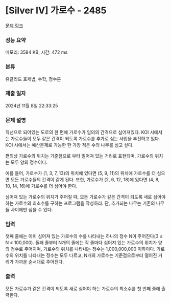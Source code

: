 # [Silver IV] 가로수 - 2485 

[문제 링크](https://www.acmicpc.net/problem/2485) 

### 성능 요약

메모리: 3584 KB, 시간: 472 ms

### 분류

유클리드 호제법, 수학, 정수론

### 제출 일자

2024년 11월 8일 22:33:25

### 문제 설명

<p>직선으로 되어있는 도로의 한 편에 가로수가 임의의 간격으로 심어져있다. KOI 시에서는 가로수들이 모두 같은 간격이 되도록 가로수를 추가로 심는 사업을 추진하고 있다. KOI 시에서는 예산문제로 가능한 한 가장 적은 수의 나무를 심고 싶다.</p>

<p>편의상 가로수의 위치는 기준점으로 부터 떨어져 있는 거리로 표현되며, 가로수의 위치는 모두 양의 정수이다.</p>

<p>예를 들어, 가로수가 (1, 3, 7, 13)의 위치에 있다면 (5, 9, 11)의 위치에 가로수를 더 심으면 모든 가로수들의 간격이 같게 된다. 또한, 가로수가 (2, 6, 12, 18)에 있다면 (4, 8, 10, 14, 16)에 가로수를 더 심어야 한다.</p>

<p>심어져 있는 가로수의 위치가 주어질 때, 모든 가로수가 같은 간격이 되도록 새로 심어야 하는 가로수의 최소수를 구하는 프로그램을 작성하라. 단, 추가되는 나무는 기존의 나무들 사이에만 심을 수 있다.</p>

### 입력 

 <p>첫째 줄에는 이미 심어져 있는 가로수의 수를 나타내는 하나의 정수 N이 주어진다(3 ≤ N ≤ 100,000). 둘째 줄부터 N개의 줄에는 각 줄마다 심어져 있는 가로수의 위치가 양의 정수로 주어지며, 가로수의 위치를 나타내는 정수는 1,000,000,000 이하이다. 가로수의 위치를 나타내는 정수는 모두 다르고, N개의 가로수는 기준점으로부터 떨어진 거리가 가까운 순서대로 주어진다.</p>

### 출력 

 <p>모든 가로수가 같은 간격이 되도록 새로 심어야 하는 가로수의 최소수를 첫 번째 줄에 출력한다.</p>

